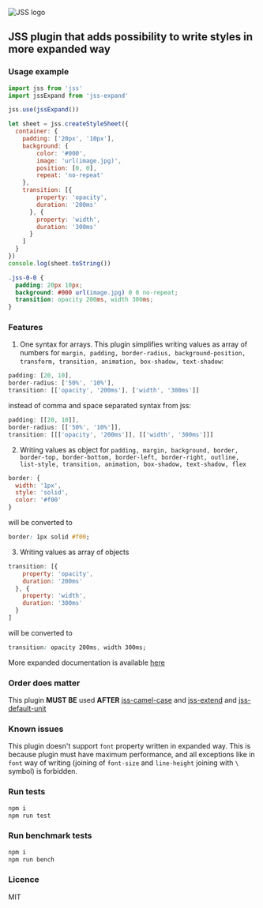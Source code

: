 ![JSS logo](https://avatars1.githubusercontent.com/u/9503099?v=3&s=60)

## JSS plugin that adds possibility to write styles in more expanded way

### Usage example
```javascript
import jss from 'jss'
import jssExpand from 'jss-expand'

jss.use(jssExpand())

let sheet = jss.createStyleSheet({
  container: {
    padding: ['20px', '10px'],
    background: {
        color: '#000',
        image: 'url(image.jpg)',
        position: [0, 0],
        repeat: 'no-repeat'
    },
    transition: [{
        property: 'opacity',
        duration: '200ms'
      }, {
        property: 'width',
        duration: '300ms'
      }
    ]
  }
})
console.log(sheet.toString())
```
```css
.jss-0-0 {
  padding: 20px 10px;
  background: #000 url(image.jpg) 0 0 no-repeat;
  transition: opacity 200ms, width 300ms;
}
```
### Features
1. One syntax for arrays. This plugin simplifies writing values as array of numbers for `margin, padding, border-radius, background-position, transform, transition, animation, box-shadow, text-shadow`:
  ```javascript
  padding: [20, 10],
  border-radius: ['50%', '10%'],
  transition: [['opacity', '200ms'], ['width', '300ms']]
  ```
  instead of comma and space separated syntax from jss:
  ```javascript
  padding: [[20, 10]],
  border-radius: [['50%', '10%']],
  transition: [[['opacity', '200ms']], [['width', '300ms']]]
  ```

2. Writing values as object for `padding, margin, background, border, border-top, border-bottom, border-left, border-right, outline, list-style, transition, animation, box-shadow, text-shadow, flex`
  ```javascript
  border: {
    width: '1px',
    style: 'solid',
    color: '#f00'
  }
  ```
  will be converted to
  ```css
  border: 1px solid #f00;
  ```

3. Writing values as array of objects
  ```javascript
  transition: [{
      property: 'opacity',
      duration: '200ms'
    }, {
      property: 'width',
      duration: '300ms'
    }
  ]
  ```
  will be converted to
  ```css
  transition: opacity 200ms, width 300ms;
  ```

More expanded documentation is available [here](https://github.com/typical000/jss-expand/blob/master/docs/index.md)

### Order does matter
This plugin **MUST BE** used **AFTER** [jss-camel-case](https://github.com/jsstyles/jss-camel-case) and [jss-extend](https://github.com/jsstyles/jss-extend) and [jss-default-unit](https://github.com/jsstyles/jss-default-unit)

### Known issues
This plugin doesn't support `font` property written in expanded way. This is because plugin must have maximum performance, and all exceptions like in `font` way of writing (joining of `font-size` and `line-height` joining with `\` symbol) is forbidden.

### Run tests
```bash
npm i
npm run test
```


### Run benchmark tests
```bash
npm i
npm run bench
```

### Licence
MIT

